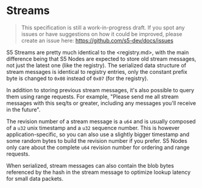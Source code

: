 # Streams

> This specification is still a work-in-progress draft. If you spot any issues or have suggestions on how it could be improved, please create an issue here: https://github.com/s5-dev/docs/issues

S5 Streams are pretty much identical to the <registry.md>, with the main difference being that S5 Nodes are expected to store old stream messages, not just the latest one (like the registry). The serialized data structure of stream messages is identical to registry entries, only the constant prefix byte is changed to `0x08` instead of `0x07` (for the registry).

In addition to storing previous stream messages, it's also possible to query them using range requests. For example, "Please send me all stream messages with this seq/ts or greater, including any messages you'll receive in the future".

The revision number of a stream message is a `u64` and is usually composed of a `u32` unix timestamp and a `u32` sequence number. This is however application-specific, so you can also use a slightly bigger timestamp and some random bytes to build the revision number if you prefer. S5 Nodes only care about the complete `u64` revision number for ordering and range requests.

When serialized, stream messages can also contain the blob bytes referenced by the hash in the stream message to optimize lookup latency for small data packets.
